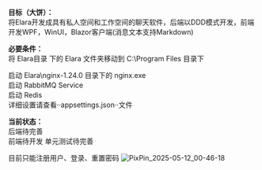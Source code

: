 
**目标（大饼）：**   
将Elara开发成具有私人空间和工作空间的聊天软件，后端以DDD模式开发，前端开发WPF，WinUI，Blazor客户端(消息文本支持Markdown)


**必要条件：**  
将 Elara目录 下的 Elara 文件夹移动到  C:\Program Files 目录下


启动 Elara\nginx-1.24.0 目录下的 nginx.exe   
启动 RabbitMQ Service   
启动 Redis   
详细设置请查看··appsettings.json··文件  



**当前状态：**  
后端待完善   
前端待开发
单元测试待完善



目前只能注册用户、登录、重置密码 
![PixPin_2025-05-12_00-46-18](https://github.com/user-attachments/assets/47c8afb2-bba4-4c1c-a754-6b273cd801f3)
